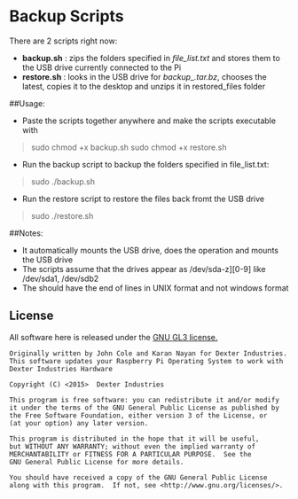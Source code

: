 # Backup Scripts
There are 2 scripts right now:
* **backup.sh** : zips the folders specified in *file_list.txt* and stores them to the USB drive currently connected to the Pi
* **restore.sh** : looks in the USB drive for *backup_<date>.tar.bz*, chooses the latest, copies it to the desktop and unzips it in restored_files folder

##Usage:
* Paste the scripts together anywhere and make the scripts executable with 
> sudo chmod +x backup.sh
> sudo chmod +x restore.sh

* Run the backup script to backup the folders specified in file_list.txt:
> sudo ./backup.sh

* Run the restore script to restore the files back fromt the USB drive
> sudo ./restore.sh

##Notes:
* It automatically mounts the USB drive, does the operation and mounts the USB drive
* The scripts assume that the drives appear as /dev/sda-z][0-9] like /dev/sda1, /dev/sdb2
* The should have the end of lines in UNIX format and not windows format

## License
All software here is released under the [GNU GL3 license.](http://www.gnu.org/licenses/gpl-3.0.txt)

    Originally written by John Cole and Karan Nayan for Dexter Industries.  This software updates your Raspberry Pi Operating System to work with Dexter Industries Hardware
    
    Copyright (C) <2015>  Dexter Industries

    This program is free software: you can redistribute it and/or modify
    it under the terms of the GNU General Public License as published by
    the Free Software Foundation, either version 3 of the License, or
    (at your option) any later version.

    This program is distributed in the hope that it will be useful,
    but WITHOUT ANY WARRANTY; without even the implied warranty of
    MERCHANTABILITY or FITNESS FOR A PARTICULAR PURPOSE.  See the
    GNU General Public License for more details.

    You should have received a copy of the GNU General Public License
    along with this program.  If not, see <http://www.gnu.org/licenses/>.